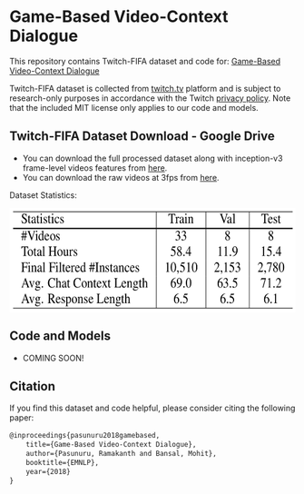 # Game-Based Video-Context Dialogue
This repository contains Twitch-FIFA dataset and code for: [Game-Based Video-Context Dialogue](https://arxiv.org/abs/1809.04560)

Twitch-FIFA dataset is collected from [twitch.tv](https://www.twitch.tv) platform and is subject to research-only purposes in accordance with the Twitch [privacy policy](https://www.twitch.tv/p/legal/privacy-policy/). Note that the included MIT license only applies to our code and models. 

## Twitch-FIFA Dataset Download - Google Drive 
* You can download the full processed dataset along with inception-v3 frame-level videos features from [here](https://drive.google.com/open?id=1S52myy-5qde2jFmrU2mizJIs9FmN-gE6).
* You can download the raw videos at 3fps from [here](https://drive.google.com/drive/folders/11VE_uDByvF5AkVD8QEoU5VlDlRGmsDv1?usp=sharing).

Dataset Statistics:

<img align="center" width="594" height="184" src="./images/twitch-FIFA-dataset-statistics.png">

## Code and Models
* COMING SOON! 

## Citation
If you find this dataset and code helpful, please consider citing the following paper:

    @inproceedings{pasunuru2018gamebased,
        title={Game-Based Video-Context Dialogue},
        author={Pasunuru, Ramakanth and Bansal, Mohit},
        booktitle={EMNLP},
        year={2018}
    }
  
